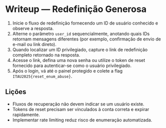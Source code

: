 # Writeup — Redefinição Generosa

1. Inicie o fluxo de redefinição fornecendo um ID de usuário conhecido e observe a resposta.
2. Alterne o parâmetro `user_id` sequencialmente, anotando quais IDs retornam mensagens diferentes (por exemplo, confirmação de envio de e-mail ou link direto).
3. Quando localizar um ID privilegiado, capture o link de redefinição completo retornado na resposta.
4. Acesse o link, defina uma nova senha ou utilize o token de reset fornecido para autenticar-se como o usuário privilegiado.
5. Após o login, vá até o painel protegido e colete a flag `ITAU2025{reset_enum_abuse}`.

## Lições
- Fluxos de recuperação não devem indicar se um usuário existe.
- Tokens de reset precisam ser vinculados à conta correta e expirar rapidamente.
- Implementar rate limiting reduz risco de enumeração automatizada.
